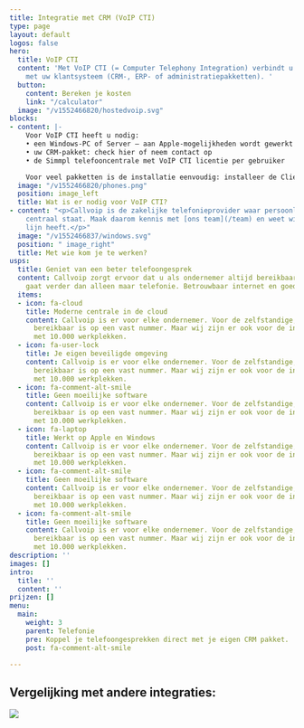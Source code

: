 ```yaml
---
title: Integratie met CRM (VoIP CTI)
type: page
layout: default
logos: false
hero:
  title: VoIP CTI
  content: 'Met VoIP CTI (= Computer Telephony Integration) verbindt u de Simmpl telefooncentrale
    met uw klantsysteem (CRM-, ERP- of administratiepakketten). '
  button:
    content: Bereken je kosten
    link: "/calculator"
  image: "/v1552466820/hostedvoip.svg"
blocks:
- content: |-
    Voor VoIP CTI heeft u nodig:
    • een Windows-PC of Server – aan Apple-mogelijkheden wordt gewerkt
    • uw CRM-pakket: check hier of neem contact op
    • de Simmpl telefooncentrale met VoIP CTI licentie per gebruiker

    Voor veel pakketten is de installatie eenvoudig: installeer de Client software per gebruiker en gebruik de CRM Configurator om de koppeling tot stand te brengen.
  image: "/v1552466820/phones.png"
  position: image_left
  title: Wat is er nodig voor VoIP CTI?
- content: "<p>Callvoip is de zakelijke telefonieprovider waar persoonlijk contact
    centraal staat. Maak daarom kennis met [ons team](/team) en weet wie u aan de
    lijn heeft.</p>"
  image: "/v1552466837/windows.svg"
  position: " image_right"
  title: Met wie kom je te werken?
usps:
  title: Geniet van een beter telefoongesprek
  content: Callvoip zorgt ervoor dat u als ondernemer altijd bereikbaar bent, dat
    gaat verder dan alleen maar telefonie. Betrouwbaar internet en goede apparatuur
  items:
  - icon: fa-cloud
    title: Moderne centrale in de cloud
    content: Callvoip is er voor elke ondernemer. Voor de zelfstandige, die graag
      bereikbaar is op een vast nummer. Maar wij zijn er ook voor de international
      met 10.000 werkplekken.
  - icon: fa-user-lock
    title: Je eigen beveiligde omgeving
    content: Callvoip is er voor elke ondernemer. Voor de zelfstandige, die graag
      bereikbaar is op een vast nummer. Maar wij zijn er ook voor de international
      met 10.000 werkplekken.
  - icon: fa-comment-alt-smile
    title: Geen moeilijke software
    content: Callvoip is er voor elke ondernemer. Voor de zelfstandige, die graag
      bereikbaar is op een vast nummer. Maar wij zijn er ook voor de international
      met 10.000 werkplekken.
  - icon: fa-laptop
    title: Werkt op Apple en Windows
    content: Callvoip is er voor elke ondernemer. Voor de zelfstandige, die graag
      bereikbaar is op een vast nummer. Maar wij zijn er ook voor de international
      met 10.000 werkplekken.
  - icon: fa-comment-alt-smile
    title: Geen moeilijke software
    content: Callvoip is er voor elke ondernemer. Voor de zelfstandige, die graag
      bereikbaar is op een vast nummer. Maar wij zijn er ook voor de international
      met 10.000 werkplekken.
  - icon: fa-comment-alt-smile
    title: Geen moeilijke software
    content: Callvoip is er voor elke ondernemer. Voor de zelfstandige, die graag
      bereikbaar is op een vast nummer. Maar wij zijn er ook voor de international
      met 10.000 werkplekken.
description: ''
images: []
intro:
  title: ''
  content: ''
prijzen: []
menu:
  main:
    weight: 3
    parent: Telefonie
    pre: Koppel je telefoongesprekken direct met je eigen CRM pakket.
    post: fa-comment-alt-smile

---
```

## Vergelijking met andere integraties:

![](https://res.cloudinary.com/callvoip/image/upload/v1557910428/SIMMPL_INTGRATIETABEL_141118MT.png)